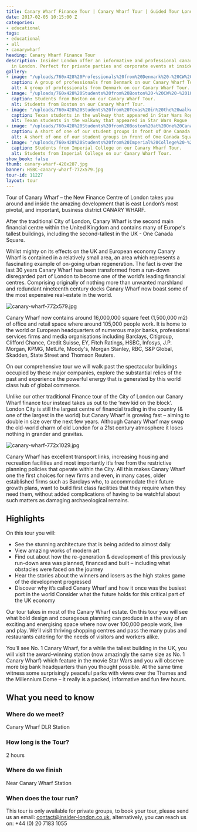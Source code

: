 ```yaml
---
title: Canary Wharf Finance Tour | Canary Wharf Tour | Guided Tour London
date: 2017-02-05 10:15:00 Z
categories:
- educational
tags:
- educational
- all
- canarywharf
heading: Canary Wharf Finance Tour
description: Insider London offer an informative and professional canary wharf tour
  in London. Perfect for private parties and corporate events at insider-london.co.uk.
gallery:
- image: "/uploads/760x428%20Professionals%20from%20Denmark%20-%20CW%20-%2017-08-24%20-%20Andy.jpg"
  caption: A group of professionals from Denmark on our Canary Wharf Tour.
  alt: A group of professionals from Denmark on our Canary Wharf Tour.
- image: "/uploads/760x428%20Students%20from%20Boston%20-%20CW%20-%2018-01-25%20-%20Francis.JPG"
  caption: Students from Boston on our Canary Wharf Tour.
  alt: Students from Boston on our Canary Wharf Tour.
- image: "/uploads/760x428%20Students%20from%20Texas%20in%20the%20walkway%20used%20for%20SW%20Rogue%20-%20CW%20-%2017-07-26.JPG"
  caption: Texan students in the walkway that appeared in Star Wars Rogue  One!
  alt: Texan students in the walkway that appeared in Star Wars Rogue  One!
- image: "/uploads/760x428%20Students%20from%20Boston%20at%20One%20Canada%20Square%20-%20CW%20-%2018-01-25%20-%20Andy.JPG"
  caption: A short of one of our student groups in front of One Canada Square.
  alt: A short of one of our student groups in front of One Canada Square.
- image: "/uploads/760x428%20Students%20from%20Imperial%20College%20-%20CW%20-%2017-07-25%20-%20Andy.JPG"
  caption: Students from Imperial College on our Canary Wharf Tour.
  alt: Students from Imperial College on our Canary Wharf Tour.
show_book: false
thumb: canary-wharf-420x287.jpg
banner: HSBC-canary-wharf-772x579.jpg
tour-id: 11227
layout: tour
---
```


Tour of Canary Wharf – the New Finance Centre of London takes you around and inside the amazing development that is east London’s most pivotal, and important, business district CANARY WHARF.

After the traditional City of London, Canary Wharf is the second main financial centre within the United Kingdom and contains many of Europe's tallest buildings, including the second-tallest in the UK - One Canada Square.

Whilst mighty on its effects on the UK and European economy Canary Wharf is contained in a relatively small area, an area which represents a fascinating example of on-going urban regeneration. The fact is over the last 30 years Canary Wharf has been transformed from a run-down disregarded part of London to become one of the world’s leading financial centres. Comprising originally of nothing more than unwanted marshland and redundant nineteenth century docks Canary Wharf now boast some of the most expensive real-estate in the world.

![canary-wharf-772x579.jpg](/uploads/canary-wharf-772x579.jpg)

Canary Wharf now contains around 16,000,000 square feet (1,500,000 m2) of office and retail space where around 105,000 people work. It is home to the world or European headquarters of numerous major banks, professional services firms and media organisations including Barclays, Citigroup, Clifford Chance, Credit Suisse, EY, Fitch Ratings, HSBC, Infosys, J.P. Morgan, KPMG, MetLife, Moody's, Morgan Stanley, RBC, S&P Global, Skadden, State Street and Thomson Reuters.

On our comprehensive tour we will walk past the spectacular buildings occupied by these major companies, explore the substantial relics of the past and experience the powerful energy that is generated by this world class hub of global commerce.

Unlike our other traditional Finance tour of the City of London our Canary Wharf finance tour instead takes us out to the ‘new kid on the block’. London City is still the largest centre of financial trading in the country (& one of the largest in the world) but Canary Wharf is growing fast – aiming to double in size over the next few years. Although Canary Wharf may swap the old-world charm of old London for a 21st century atmosphere it loses nothing in grander and gravitas.

![canary-wharf-772x1029.jpg](/uploads/canary-wharf-772x1029.jpg)

Canary Wharf has excellent transport links, increasing housing and recreation facilities and most importantly it’s free from the restrictive planning policies that operate within the City. All this makes Canary Wharf one the first choices for new firms and even, in many cases, older established firms such as Barclays who, to accommodate their future growth plans, want to build first class facilities that they require when they need them, without added complications of having to be watchful about such matters as damaging archaeological remains.

## Highlights

On this tour you will:

- See the stunning architecture that is being added to almost daily
- View amazing works of modern art
- Find out about how the re-generation & development  of this previously run-down area was planned, financed and built – including what obstacles were faced on the journey
- Hear the stories about the winners and losers as the high stakes game of the development  progressed
- Discover why it’s called Canary Wharf and how it once was the busiest port in the world
Consider what the future holds for this critical part of the UK economy

Our tour takes in most of the Canary Wharf estate. On this tour you will see what bold design and courageous planning can produce in a the way of an exciting and energising space where now over 100,000 people work, live and play. We’ll visit thriving shopping centres and pass the many pubs and restaurants catering for the needs of visitors and workers alike.

You’ll see No. 1 Canary Wharf, for a while the tallest building in the UK, you will visit the award-winning station (now amazingly the same size as No. 1 Canary Wharf) which feature in the movie Star Wars and you will observe more big bank headquarters than you thought possible. At the same time witness some surprisingly peaceful parks with views over the Thames and the Millennium Dome – it really is a packed, informative and fun few hours.

## What you need to know

### Where do we meet?

Canary Wharf DLR Station

### How long is the Tour?

2 hours

### Where do we finish

Near Canary Wharf Station

### When does the tour run?

This tour is only available for private groups, to book your tour, please send us an email: <a href="mailto:contact@insider-london.co.uk">contact@insider-london.co.uk</a>, alternatively, you can reach us on: +44 (0) 20 7183 1055
